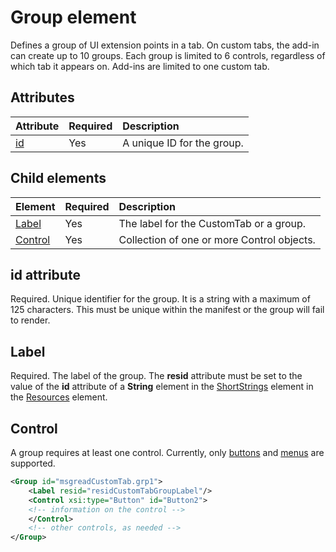 # Group element
Defines a group of UI extension points in a tab.  On custom tabs, the add-in can create up to 10 groups. Each group is limited to 6 controls, regardless of which tab it appears on. Add-ins are limited to one custom tab.

## Attributes

|  Attribute  |  Required  |  Description  |
|:-----|:-----|:-----|
|  [id](#xsitype)  |  Yes  | A unique ID for the group.|

## Child elements
|  Element |  Required  |  Description  |
|:-----|:-----|:-----|
|  [Label](#label)      | Yes |  The label for the CustomTab or a group.  |
|  [Control](#control)    | Yes |  Collection of one or more Control objects.  |

## id attribute
Required. Unique identifier for the group. It is a string with a maximum of 125 characters. This must be unique within the manifest or the group will fail to render.

## Label 
Required. The label of the group. The  **resid** attribute must be set to the value of the **id** attribute of a **String** element in the [ShortStrings](./resources.md#shortstrings) element in the [Resources](./resources.md) element.

## Control
A group requires at least one control. Currently, only [buttons](./control.md#button-control) and [menus](./menu.md#menu-control) are supported. 

```xml
<Group id="msgreadCustomTab.grp1">
    <Label resid="residCustomTabGroupLabel"/>
    <Control xsi:type="Button" id="Button2">
    <!-- information on the control -->
    </Control>
    <!-- other controls, as needed -->
</Group>
```
